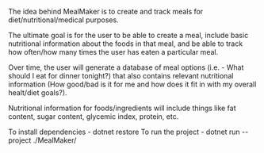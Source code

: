 The idea behind MealMaker is to create and track meals for diet/nutritional/medical purposes.

The ultimate goal is for the user to be able to create a meal, include basic nutritional information about the foods in that meal, and be able to track how often/how many times the user has eaten a particular meal.

Over time, the user will generate a database of meal options (i.e. - What should I eat for dinner tonight?) that also contains relevant nutritional information (How good/bad is it for me and how does it fit in with my overall healt/diet goals?).

Nutritional information for foods/ingredients will include things like fat content, sugar content, glycemic index, protein, etc.



To install dependencies - dotnet restore
To run the project - dotnet run --project ./MealMaker/
